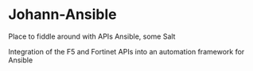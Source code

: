 # Johann-Ansible
Place to fiddle around with APIs Ansible, some Salt

Integration of the F5 and Fortinet APIs into an automation framework for Ansible  
